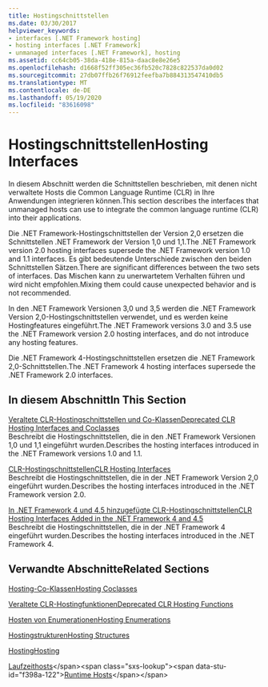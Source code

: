 ```yaml
---
title: Hostingschnittstellen
ms.date: 03/30/2017
helpviewer_keywords:
- interfaces [.NET Framework hosting]
- hosting interfaces [.NET Framework]
- unmanaged interfaces [.NET Framework], hosting
ms.assetid: cc64cb05-38da-418e-815a-daac8e8e26e5
ms.openlocfilehash: d1668f52ff305ec36fb520c7828c822537da0d02
ms.sourcegitcommit: 27db07ffb26f76912feefba7b884313547410db5
ms.translationtype: MT
ms.contentlocale: de-DE
ms.lasthandoff: 05/19/2020
ms.locfileid: "83616098"
---
```

# <a name="hosting-interfaces"></a><span data-ttu-id="f398a-102">Hostingschnittstellen</span><span class="sxs-lookup"><span data-stu-id="f398a-102">Hosting Interfaces</span></span>
<span data-ttu-id="f398a-103">In diesem Abschnitt werden die Schnittstellen beschrieben, mit denen nicht verwaltete Hosts die Common Language Runtime (CLR) in Ihre Anwendungen integrieren können.</span><span class="sxs-lookup"><span data-stu-id="f398a-103">This section describes the interfaces that unmanaged hosts can use to integrate the common language runtime (CLR) into their applications.</span></span>  
  
 <span data-ttu-id="f398a-104">Die .NET Framework-Hostingschnittstellen der Version 2,0 ersetzen die Schnittstellen .NET Framework der Version 1,0 und 1,1.</span><span class="sxs-lookup"><span data-stu-id="f398a-104">The .NET Framework version 2.0 hosting interfaces supersede the .NET Framework version 1.0 and 1.1 interfaces.</span></span> <span data-ttu-id="f398a-105">Es gibt bedeutende Unterschiede zwischen den beiden Schnittstellen Sätzen.</span><span class="sxs-lookup"><span data-stu-id="f398a-105">There are significant differences between the two sets of interfaces.</span></span> <span data-ttu-id="f398a-106">Das Mischen kann zu unerwartetem Verhalten führen und wird nicht empfohlen.</span><span class="sxs-lookup"><span data-stu-id="f398a-106">Mixing them could cause unexpected behavior and is not recommended.</span></span>  
  
 <span data-ttu-id="f398a-107">In den .NET Framework Versionen 3,0 und 3,5 werden die .NET Framework Version 2,0-Hostingschnittstellen verwendet, und es werden keine Hostingfeatures eingeführt.</span><span class="sxs-lookup"><span data-stu-id="f398a-107">The .NET Framework versions 3.0 and 3.5 use the .NET Framework version 2.0 hosting interfaces, and do not introduce any hosting features.</span></span>  
  
 <span data-ttu-id="f398a-108">Die .NET Framework 4-Hostingschnittstellen ersetzen die .NET Framework 2,0-Schnittstellen.</span><span class="sxs-lookup"><span data-stu-id="f398a-108">The .NET Framework 4 hosting interfaces supersede the .NET Framework 2.0 interfaces.</span></span>
  
## <a name="in-this-section"></a><span data-ttu-id="f398a-109">In diesem Abschnitt</span><span class="sxs-lookup"><span data-stu-id="f398a-109">In This Section</span></span>  
 [<span data-ttu-id="f398a-110">Veraltete CLR-Hostingschnittstellen und Co-Klassen</span><span class="sxs-lookup"><span data-stu-id="f398a-110">Deprecated CLR Hosting Interfaces and Coclasses</span></span>](deprecated-clr-hosting-interfaces-and-coclasses.md)  
 <span data-ttu-id="f398a-111">Beschreibt die Hostingschnittstellen, die in den .NET Framework Versionen 1,0 und 1,1 eingeführt wurden.</span><span class="sxs-lookup"><span data-stu-id="f398a-111">Describes the hosting interfaces introduced in the .NET Framework versions 1.0 and 1.1.</span></span>  
  
 [<span data-ttu-id="f398a-112">CLR-Hostingschnittstellen</span><span class="sxs-lookup"><span data-stu-id="f398a-112">CLR Hosting Interfaces</span></span>](clr-hosting-interfaces.md)  
 <span data-ttu-id="f398a-113">Beschreibt die Hostingschnittstellen, die in der .NET Framework Version 2,0 eingeführt wurden.</span><span class="sxs-lookup"><span data-stu-id="f398a-113">Describes the hosting interfaces introduced in the .NET Framework version 2.0.</span></span>  
  
 [<span data-ttu-id="f398a-114">In .NET Framework 4 und 4.5 hinzugefügte CLR-Hostingschnittstellen</span><span class="sxs-lookup"><span data-stu-id="f398a-114">CLR Hosting Interfaces Added in the .NET Framework 4 and 4.5</span></span>](clr-hosting-interfaces-added-in-the-net-framework-4-and-4-5.md)  
 <span data-ttu-id="f398a-115">Beschreibt die Hostingschnittstellen, die in der .NET Framework 4 eingeführt wurden.</span><span class="sxs-lookup"><span data-stu-id="f398a-115">Describes the hosting interfaces introduced in the .NET Framework 4.</span></span>  
  
## <a name="related-sections"></a><span data-ttu-id="f398a-116">Verwandte Abschnitte</span><span class="sxs-lookup"><span data-stu-id="f398a-116">Related Sections</span></span>  
 [<span data-ttu-id="f398a-117">Hosting-Co-Klassen</span><span class="sxs-lookup"><span data-stu-id="f398a-117">Hosting Coclasses</span></span>](hosting-coclasses.md)  
  
 [<span data-ttu-id="f398a-118">Veraltete CLR-Hostingfunktionen</span><span class="sxs-lookup"><span data-stu-id="f398a-118">Deprecated CLR Hosting Functions</span></span>](deprecated-clr-hosting-functions.md)  
  
 [<span data-ttu-id="f398a-119">Hosten von Enumerationen</span><span class="sxs-lookup"><span data-stu-id="f398a-119">Hosting Enumerations</span></span>](hosting-enumerations.md)  
  
 [<span data-ttu-id="f398a-120">Hostingstrukturen</span><span class="sxs-lookup"><span data-stu-id="f398a-120">Hosting Structures</span></span>](hosting-structures.md)  
  
 [<span data-ttu-id="f398a-121">Hosting</span><span class="sxs-lookup"><span data-stu-id="f398a-121">Hosting</span></span>](index.md)  
  
 <span data-ttu-id="f398a-122">[Laufzeithosts](https://docs.microsoft.com/previous-versions/dotnet/netframework-4.0/a51xd4ze(v=vs.100))</span><span class="sxs-lookup"><span data-stu-id="f398a-122">[Runtime Hosts](https://docs.microsoft.com/previous-versions/dotnet/netframework-4.0/a51xd4ze(v=vs.100))</span></span>
